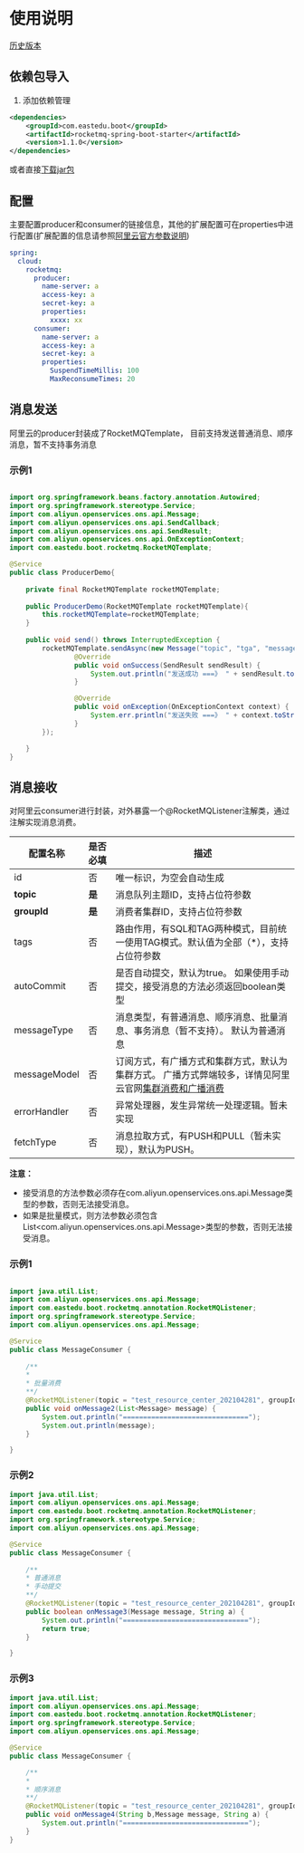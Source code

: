 # 使用说明

[历史版本](HISTORY.md)

## 依赖包导入

1. 添加依赖管理

```xml
<dependencies>
    <groupId>com.eastedu.boot</groupId>
    <artifactId>rocketmq-spring-boot-starter</artifactId>
    <version>1.1.0</version>
</dependencies>
```

或者直接[下载jar包](https://mvnrepository.com/artifact/com.eastedu.boot/rocketmq-spring-boot-starter)
## 配置
主要配置producer和consumer的链接信息，其他的扩展配置可在properties中进行配置(扩展配置的信息请参照[阿里云官方参数说明](https://help.aliyun.com/product/29530.html?spm=a2c4g.11186623.6.540.34bb5a91haeVi3))

```yaml
spring:
  cloud:
    rocketmq:
      producer:
        name-server: a
        access-key: a
        secret-key: a
        properties:
          xxxx: xx
      consumer:
        name-server: a
        access-key: a
        secret-key: a
        properties:  
          SuspendTimeMillis: 100       
          MaxReconsumeTimes: 20                 


```

## 消息发送

阿里云的producer封装成了RocketMQTemplate， 目前支持发送普通消息、顺序消息，暂不支持事务消息

### 示例1
```java

import org.springframework.beans.factory.annotation.Autowired;
import org.springframework.stereotype.Service;
import com.aliyun.openservices.ons.api.Message;
import com.aliyun.openservices.ons.api.SendCallback;
import com.aliyun.openservices.ons.api.SendResult;
import com.aliyun.openservices.ons.api.OnExceptionContext;
import com.eastedu.boot.rocketmq.RocketMQTemplate;

@Service
public class ProducerDemo{
     
    private final RocketMQTemplate rocketMQTemplate;
    
    public ProducerDemo(RocketMQTemplate rocketMQTemplate){
        this.rocketMQTemplate=rocketMQTemplate;
    }
 
    public void send() throws InterruptedException {
        rocketMQTemplate.sendAsync(new Message("topic", "tga", "message".getBytes()), new SendCallback() {
                @Override
                public void onSuccess(SendResult sendResult) {
                    System.out.println("发送成功 ===》 " + sendResult.toString());
                }

                @Override
                public void onException(OnExceptionContext context) {
                    System.err.println("发送失败 ===》 " + context.toString());
                }
        });

    }
}
```

## 消息接收
对阿里云consumer进行封装，对外暴露一个@RocketMQListener注解类，通过注解实现消息消费。

| 配置名称     | 是否必填 | 描述                                                         |
| ------------ | -------- | ------------------------------------------------------------ |
| id           | 否       | 唯一标识，为空会自动生成                                     |
| **topic**    | **是**   | 消息队列主题ID，支持占位符参数                                               |
| **groupId**  | **是**   | 消费者集群ID，支持占位符参数                                                  |
| tags         | 否       | 路由作用，有SQL和TAG两种模式，目前统一使用TAG模式。默认值为全部（*），支持占位符参数  |
| autoCommit   | 否       | 是否自动提交，默认为true。 如果使用手动提交，接受消息的方法必须返回boolean类型 |
| messageType  | 否       | 消息类型，有普通消息、顺序消息、批量消息、事务消息（暂不支持）。 默认为普通消息 |
| messageModel | 否       | 订阅方式，有广播方式和集群方式，默认为集群方式。 广播方式弊端较多，详情见阿里云官网[集群消费和广播消费](https://help.aliyun.com/document_detail/43163.htm?spm=a2c4g.11186623.2.7.41cf5eaeWUfHUm#concept-2047071) |
| errorHandler | 否       | 异常处理器，发生异常统一处理逻辑。暂未实现                   |
| fetchType    | 否       | 消息拉取方式，有PUSH和PULL（暂未实现），默认为PUSH。         |

**注意：**
* 接受消息的方法参数必须存在com.aliyun.openservices.ons.api.Message类型的参数，否则无法接受消息。    
* 如果是批量模式，则方法参数必须包含List<com.aliyun.openservices.ons.api.Message>类型的参数，否则无法接受消息。  

### 示例1

```java

import java.util.List;
import com.aliyun.openservices.ons.api.Message;
import com.eastedu.boot.rocketmq.annotation.RocketMQListener;
import org.springframework.stereotype.Service;
import com.aliyun.openservices.ons.api.Message;

@Service
public class MessageConsumer {
     
    /**
    *
    * 批量消费
    **/
    @RocketMQListener(topic = "test_resource_center_202104281", groupId = "test_resource_center_202104281", messageType = MessageType.Batch)
    public void onMessage2(List<Message> message) {
        System.out.println("===============================");
        System.out.println(message);
    }

}
```

### 示例2

```java
import java.util.List;
import com.aliyun.openservices.ons.api.Message;
import com.eastedu.boot.rocketmq.annotation.RocketMQListener;
import org.springframework.stereotype.Service;
import com.aliyun.openservices.ons.api.Message;

@Service
public class MessageConsumer {
    
    /**
    * 普通消息
    * 手动提交
    **/
    @RocketMQListener(topic = "test_resource_center_202104281", groupId = "test_resource_center_202104281", batch = false)
    public boolean onMessage3(Message message, String a) {
        System.out.println("===============================");
        return true;
    }

}

```

### 示例3

```java
import java.util.List;
import com.aliyun.openservices.ons.api.Message;
import com.eastedu.boot.rocketmq.annotation.RocketMQListener;
import org.springframework.stereotype.Service;
import com.aliyun.openservices.ons.api.Message;

@Service
public class MessageConsumer {

    /**
    *
    * 顺序消息
    **/
    @RocketMQListener(topic = "test_resource_center_202104281", groupId = "test_resource_center_202104281", messageType = MessageType.Ordered)
    public void onMessage4(String b,Message message, String a) {
        System.out.println("===============================");
    }
}
```